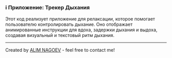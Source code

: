 ### ℹ️ Приложение: Трекер Дыхания

Этот код реализует приложение для релаксации, которое помогает пользователю
контролировать дыхание. Оно отображает анимированные инструкции для вдоха,
задержки дыхания и выдоха, создавая визуальный и текстовый ритм дыхания.

-----
Created by [ALIM NAGOEV](https://github.com/nagoev-id) - feel free to contact me!

